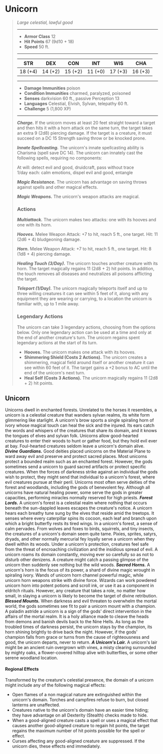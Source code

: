 # Unicorn
>*Large celestial, lawful good*
>___
>- **Armor Class** 12
>- **Hit Points** 67 (9d10 + 18)
>- **Speed** 50 ft.
>___
>|STR|DEX|CON|INT|WIS|CHA|
>|:---:|:---:|:---:|:---:|:---:|:---:|
>|18 (+4)|14 (+2)|15 (+2)|11 (+0)|17 (+3)|16 (+3)|
>___
>- **Damage Immunities** poison
>- **Condition Immunities** charmed, paralyzed, poisoned
>- **Senses** darkvision 60 ft., passive Perception 13
>- **Languages** Celestial, Elvish, Sylvan, telepathy 60 ft.
>- **Challenge** 5 (1,800 XP)
>___
>***Charge.*** If the unicorn moves at least 20 feet straight toward a target and then hits it with a horn attack on the same turn, the target takes an extra 9 (2d8) piercing damage. If the target is a creature, it must succeed on a DC 15 Strength saving throw or be knocked prone.  
>
>***Innate Spellcasting.*** The unicorn's innate spellcasting ability is Charisma (spell save DC 14). The unicorn can innately cast the following spells, requiring no components:  
>
>At will: detect evil and good, druidcraft, pass without trace  
>1/day each: calm emotions, dispel evil and good, entangle  
>
>
>***Magic Resistance.*** The unicorn has advantage on saving throws against spells and other magical effects.  
>
>***Magic Weapons.*** The unicorn's weapon attacks are magical.  
>
>### Actions
>***Multiattack.*** The unicorn makes two attacks: one with its hooves and one with its horn.  
>
>***Hooves.*** Melee Weapon Attack: +7 to hit, reach 5 ft., one target. Hit: 11 (2d6 + 4) bludgeoning damage.  
>
>***Horn.*** Melee Weapon Attack: +7 to hit, reach 5 ft., one target. Hit: 8 (1d8 + 4) piercing damage.  
>
>***Healing Touch (3/Day).*** The unicorn touches another creature with its horn. The target magically regains 11 (2d8 + 2) hit points. In addition, the touch removes all diseases and neutralizes all poisons afflicting the target.  
>
>***Teleport (1/Day).*** The unicorn magically teleports itself and up to three willing creatures it can see within 5 feet of it, along with any equipment they are wearing or carrying, to a location the unicorn is familiar with, up to 1 mile away.  
>
>### Legendary Actions
>The unicorn can take 3 legendary actions, choosing from the options below. Only one legendary action can be used at a time and only at the end of another creature's turn. The unicorn regains spent legendary actions at the start of its turn.
>
>- **Hooves.** The unicorn makes one attack with its hooves.
>- **Shimmering Shield (Costs 2 Actions).** The unicorn creates a shimmering, magical field around itself or another creature it can see within 60 feet of it. The target gains a +2 bonus to AC until the end of the unicorn's next turn.
>- **Heal Self (Costs 3 Actions).** The unicorn magically regains 11 (2d8 + 2) hit points.
## Unicorn
Unicorns dwell in enchanted forests. Unrelated to the horses it resembles, a unicorn is a celestial creature that wanders sylvan realms, its white form glimmering like starlight.
A unicorn's brow sports a single spiraling horn of ivory whose magical touch can heal the sick and the injured. Its ears catch the words and whispers of the creatures that share its domain, and it knows the tongues of elves and sylvan folk. Unicorns allow good-hearted creatures to enter their woods to hunt or gather food, but they hold evil ever at bay. Foul-hearted creatures seldom leave a unicorn's domain alive.
***Divine Guardians.*** Good deities placed unicorns on the Material Plane to ward away evil and preserve and protect sacred places. Most unicorns protect a bounded realm such as an enchanted forest. However, the gods sometimes send a unicorn to guard sacred artifacts or protect specific creatures. When the forces of darkness strike against an individual the gods wish to protect, they might send that individual to a unicorn's forest, where evil creatures pursue at their peril.
Unicorns most often serve deities of the forest and woodlands, including the gods of benevolent fey.
Although all unicorns have natural healing power, some serve the gods in greater capacities, performing miracles normally reserved for high priests.
***Forest Lords.*** A unicorn's forest is a celestial realm where nothing that occurs beneath the sun-dappled leaves escapes the creature's notice. A unicorn hears each breathy tune sung by the elves that reside amid the treetops. It senses where every caterpillar spins its cocoon, each leaf and branch upon which a bright butterfly rests its tired wings.
In a unicorn's forest, a sense of calm pervades. From wolves and foxes to birds, squirrels, and tiny insects, the creatures of a unicorn's domain seem quite tame.
Pixies, sprites, satyrs, dryads, and other normally mercurial fey loyally serve a unicorn when they dwell within its woods. Under a unicorn's protection, creatures feel safe from the threat of encroaching civilization and the insidious spread of evil.
A unicorn roams its domain constantly, moving ever so carefully so as not to disturb other denizens. A creature might catch a passing glimpse of the unicorn then suddenly see nothing but the wild woods.
***Sacred Horns.*** A unicorn's horn is the focus of its power, a shard of divine magic wrought in spiraling ivory. Wands of unicorn horn channel powerful magic, while unicorn horn weapons strike with divine force.
Wizards can work powdered unicorn horn into potent potions and scroll ink, or use it as a component in eldritch rituals. However, any creature that takes a role, no matter how small, in slaying a unicorn is likely to become the target of divine retribution.
***Blessed Mounts.*** When darkness and evil threaten to overwhelm the mortal world, the gods sometimes see fit to pair a unicorn mount with a champion. A paladin astride a unicorn is a sign of the gods' direct intervention in the affairs of the mortal realm. It is a holy alliance made to cleave the heads from demons and banish devils back to the Nine Hells.
As long as the troubled times of darkness persist, the unicorn stays by the champion, its horn shining brightly to drive back the night. However, if the gods' champion falls from grace or turns from the cause of righteousness and good, the unicorn departs, never to return.
***A Unicorn's Lair.*** A unicorn's lair might be an ancient ruin overgrown with vines, a misty clearing surrounded by mighty oaks, a flower-covered hilltop alive with butterflies, or some other serene woodland location.
#### Regional Effects
Transformed by the creature's celestial presence, the domain of a unicorn might include any of the following magical effects:
- Open flames of a non magical nature are extinguished within the unicorn's domain. Torches and campfires refuse to burn, but closed lanterns are unaffected.
- Creatures native to the unicorn's domain have an easier time hiding; they have advantage on all Dexterity (Stealth) checks made to hide.
- When a good-aligned creature casts a spell or uses a magical effect that causes another good-aligned creature to regain hit points, the target regains the maximum number of hit points possible for the spell or effect.
- Curses affecting any good-aligned creature are suppressed.
If the unicorn dies, these effects end immediately.